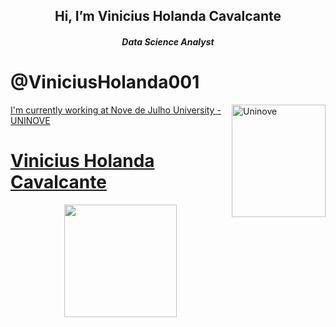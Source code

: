 
<h2 align="center">  Hi, I’m Vinicius Holanda Cavalcante </h2>
<h5 align="center"> Data Science Analyst</h5>


# @ViniciusHolanda001

<a href="https://www.uninove.br/">
<img align="right" height="180em" width="150px" alt="Uninove" src="https://www.uninove.br/logo-uninove.svg"/>

I'm currently working at Nove de Julho University - UNINOVE


# Vinicius Holanda Cavalcante
<div align="center">
  <a href="https://github.com/viniciusholanda001">
  <img height="180em" src="https://github-readme-stats.vercel.app/api?username=viniciusHolanda001&show_icons=true&theme=dark&include_all_commits=true&count_private=true"/>
  </div>

